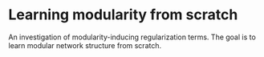 # Learning modularity from scratch
An investigation of modularity-inducing regularization terms. The goal is to learn modular network structure from scratch.
